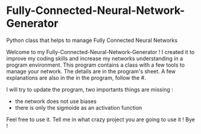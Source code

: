 # Fully-Connected-Neural-Network-Generator
Python class that helps to manage Fully Connected Neural Networks

Welcome to my Fully-Connected-Neural-Network-Generator !
I created it to improve my coding skills and increase my networks understanding in a program environment.
This program contains a class with a few tools to manage your network. The details are in the program's sheet.
A few explanations are also in the in the program, follow the #. 

I will try to update the program, two importants things are missing : 
  - the network does not use biases
  - there is only the sigmoide as an activation function

Feel free to use it. Tell me in what crazy project you are going to use it ! 
Bye !


